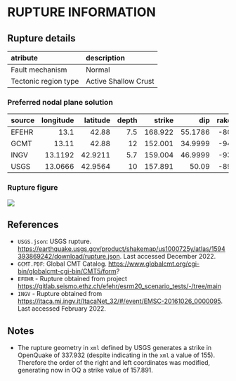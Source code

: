 # RUPTURE INFORMATION
    
## Rupture details

| atribute             | description          |
|:---------------------|:---------------------|
| Fault mechanism       | Normal               |
| Tectonic region type | Active Shallow Crust |

### Preferred nodal plane solution

| source   |   longitude |   latitude |   depth |   strike |     dip |   rake |   mag |
|:---------|------------:|-----------:|--------:|---------:|--------:|-------:|------:|
| EFEHR    |     13.1    |    42.88   |     7.5 |  168.922 | 55.1786 |    -80 |  6.09 |
| GCMT     |     13.11   |    42.88   |    12   |  152.001 | 34.9999 |    -94 |  6.1  |
| INGV     |     13.1192 |    42.9211 |     5.7 |  159.004 | 46.9999 |    -93 |  6.09 |
| USGS     |     13.0666 |    42.9564 |    10   |  157.891 | 50.09   |    -89 |  6.1  |

### Rupture figure

![](earthquake_ruptures.png)

## References

- `USGS.json`: USGS rupture. https://earthquake.usgs.gov/product/shakemap/us1000725y/atlas/1594393869242/download/rupture.json. Last accessed December 2022.
- `GCMT.PDF`: Global CMT Catalog. https://www.globalcmt.org/cgi-bin/globalcmt-cgi-bin/CMT5/form?
- `EFEHR` - Rupture obtained from project https://gitlab.seismo.ethz.ch/efehr/esrm20_scenario_tests/-/tree/main
- `INGV` - Rupture obtained from https://itaca.mi.ingv.it/ItacaNet_32/#/event/EMSC-20161026_0000095. Last accessed February 2022.

## Notes

- The rupture geometry in `xml` defined by USGS generates a strike in OpenQuake of 337.932 (despite indicating in the `xml` a value of 155). Therefore the order of the right and left coordinates was modified, generating now in OQ a strike value of 157.891.